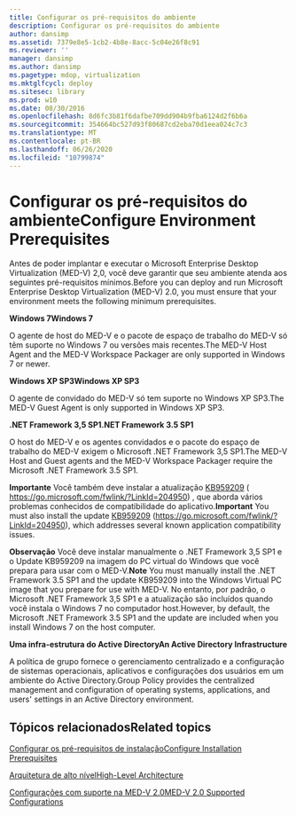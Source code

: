 ```yaml
---
title: Configurar os pré-requisitos do ambiente
description: Configurar os pré-requisitos do ambiente
author: dansimp
ms.assetid: 7379e8e5-1cb2-4b8e-8acc-5c04e26f8c91
ms.reviewer: ''
manager: dansimp
ms.author: dansimp
ms.pagetype: mdop, virtualization
ms.mktglfcycl: deploy
ms.sitesec: library
ms.prod: w10
ms.date: 08/30/2016
ms.openlocfilehash: 8d6fc3b81f6dafbe709dd904b9fba6124d2f6b6a
ms.sourcegitcommit: 354664bc527d93f80687cd2eba70d1eea024c7c3
ms.translationtype: MT
ms.contentlocale: pt-BR
ms.lasthandoff: 06/26/2020
ms.locfileid: "10799874"
---
```

# <span data-ttu-id="21e6b-103">Configurar os pré-requisitos do ambiente</span><span class="sxs-lookup"><span data-stu-id="21e6b-103">Configure Environment Prerequisites</span></span>


<span data-ttu-id="21e6b-104">Antes de poder implantar e executar o Microsoft Enterprise Desktop Virtualization (MED-V) 2,0, você deve garantir que seu ambiente atenda aos seguintes pré-requisitos mínimos.</span><span class="sxs-lookup"><span data-stu-id="21e6b-104">Before you can deploy and run Microsoft Enterprise Desktop Virtualization (MED-V) 2.0, you must ensure that your environment meets the following minimum prerequisites.</span></span>

**<span data-ttu-id="21e6b-105">Windows 7</span><span class="sxs-lookup"><span data-stu-id="21e6b-105">Windows 7</span></span>**

<span data-ttu-id="21e6b-106">O agente de host do MED-V e o pacote de espaço de trabalho do MED-V só têm suporte no Windows 7 ou versões mais recentes.</span><span class="sxs-lookup"><span data-stu-id="21e6b-106">The MED-V Host Agent and the MED-V Workspace Packager are only supported in Windows 7 or newer.</span></span>

**<span data-ttu-id="21e6b-107">Windows XP SP3</span><span class="sxs-lookup"><span data-stu-id="21e6b-107">Windows XP SP3</span></span>**

<span data-ttu-id="21e6b-108">O agente de convidado do MED-V só tem suporte no Windows XP SP3.</span><span class="sxs-lookup"><span data-stu-id="21e6b-108">The MED-V Guest Agent is only supported in Windows XP SP3.</span></span>

**<span data-ttu-id="21e6b-109">.NET Framework 3,5 SP1</span><span class="sxs-lookup"><span data-stu-id="21e6b-109">.NET Framework 3.5 SP1</span></span>**

<span data-ttu-id="21e6b-110">O host do MED-V e os agentes convidados e o pacote do espaço de trabalho do MED-V exigem o Microsoft .NET Framework 3,5 SP1.</span><span class="sxs-lookup"><span data-stu-id="21e6b-110">The MED-V Host and Guest agents and the MED-V Workspace Packager require the Microsoft .NET Framework 3.5 SP1.</span></span>

<span data-ttu-id="21e6b-111">**Importante**  Você também deve instalar a atualização [KB959209](https://go.microsoft.com/fwlink/?LinkId=204950) ( https://go.microsoft.com/fwlink/?LinkId=204950) , que aborda vários problemas conhecidos de compatibilidade do aplicativo.</span><span class="sxs-lookup"><span data-stu-id="21e6b-111">**Important** You must also install the update [KB959209](https://go.microsoft.com/fwlink/?LinkId=204950) (https://go.microsoft.com/fwlink/?LinkId=204950), which addresses several known application compatibility issues.</span></span>

 

<span data-ttu-id="21e6b-112">**Observação**  Você deve instalar manualmente o .NET Framework 3,5 SP1 e o Update KB959209 na imagem do PC virtual do Windows que você prepara para usar com o MED-V.</span><span class="sxs-lookup"><span data-stu-id="21e6b-112">**Note** You must manually install the .NET Framework 3.5 SP1 and the update KB959209 into the Windows Virtual PC image that you prepare for use with MED-V.</span></span> <span data-ttu-id="21e6b-113">No entanto, por padrão, o Microsoft .NET Framework 3,5 SP1 e a atualização são incluídos quando você instala o Windows 7 no computador host.</span><span class="sxs-lookup"><span data-stu-id="21e6b-113">However, by default, the Microsoft .NET Framework 3.5 SP1 and the update are included when you install Windows 7 on the host computer.</span></span>

 

**<span data-ttu-id="21e6b-114">Uma infra-estrutura do Active Directory</span><span class="sxs-lookup"><span data-stu-id="21e6b-114">An Active Directory Infrastructure</span></span>**

<span data-ttu-id="21e6b-115">A política de grupo fornece o gerenciamento centralizado e a configuração de sistemas operacionais, aplicativos e configurações dos usuários em um ambiente do Active Directory.</span><span class="sxs-lookup"><span data-stu-id="21e6b-115">Group Policy provides the centralized management and configuration of operating systems, applications, and users' settings in an Active Directory environment.</span></span>

## <span data-ttu-id="21e6b-116">Tópicos relacionados</span><span class="sxs-lookup"><span data-stu-id="21e6b-116">Related topics</span></span>


[<span data-ttu-id="21e6b-117">Configurar os pré-requisitos de instalação</span><span class="sxs-lookup"><span data-stu-id="21e6b-117">Configure Installation Prerequisites</span></span>](configure-installation-prerequisites.md)

[<span data-ttu-id="21e6b-118">Arquitetura de alto nível</span><span class="sxs-lookup"><span data-stu-id="21e6b-118">High-Level Architecture</span></span>](high-level-architecturemedv2.md)

[<span data-ttu-id="21e6b-119">Configurações com suporte na MED-V 2.0</span><span class="sxs-lookup"><span data-stu-id="21e6b-119">MED-V 2.0 Supported Configurations</span></span>](med-v-20-supported-configurations.md)

 

 





